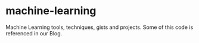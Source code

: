 # machine-learning
Machine Learning tools, techniques, gists and projects. Some of this code is referenced in our Blog.

